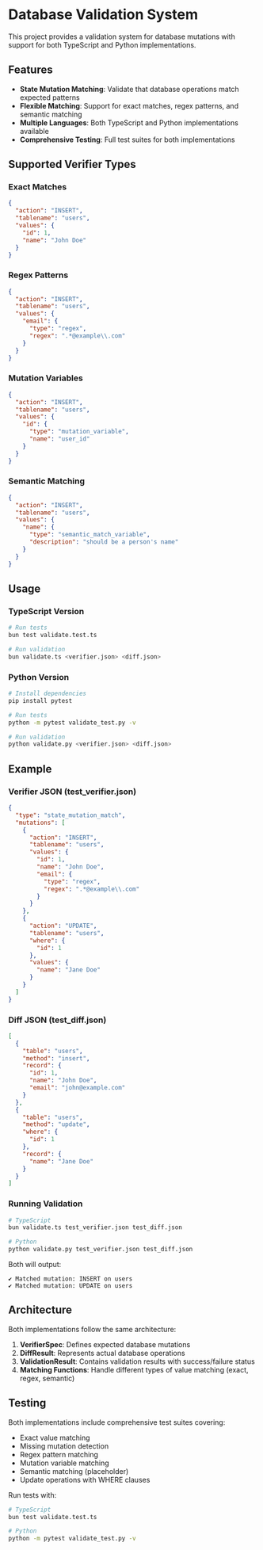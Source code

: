 # Database Validation System

This project provides a validation system for database mutations with support for both TypeScript and Python implementations.

## Features

- **State Mutation Matching**: Validate that database operations match expected patterns
- **Flexible Matching**: Support for exact matches, regex patterns, and semantic matching
- **Multiple Languages**: Both TypeScript and Python implementations available
- **Comprehensive Testing**: Full test suites for both implementations

## Supported Verifier Types

### Exact Matches

```json
{
  "action": "INSERT",
  "tablename": "users",
  "values": {
    "id": 1,
    "name": "John Doe"
  }
}
```

### Regex Patterns

```json
{
  "action": "INSERT",
  "tablename": "users",
  "values": {
    "email": {
      "type": "regex",
      "regex": ".*@example\\.com"
    }
  }
}
```

### Mutation Variables

```json
{
  "action": "INSERT",
  "tablename": "users",
  "values": {
    "id": {
      "type": "mutation_variable",
      "name": "user_id"
    }
  }
}
```

### Semantic Matching

```json
{
  "action": "INSERT",
  "tablename": "users",
  "values": {
    "name": {
      "type": "semantic_match_variable",
      "description": "should be a person's name"
    }
  }
}
```

## Usage

### TypeScript Version

```bash
# Run tests
bun test validate.test.ts

# Run validation
bun validate.ts <verifier.json> <diff.json>
```

### Python Version

```bash
# Install dependencies
pip install pytest

# Run tests
python -m pytest validate_test.py -v

# Run validation
python validate.py <verifier.json> <diff.json>
```

## Example

### Verifier JSON (test_verifier.json)

```json
{
  "type": "state_mutation_match",
  "mutations": [
    {
      "action": "INSERT",
      "tablename": "users",
      "values": {
        "id": 1,
        "name": "John Doe",
        "email": {
          "type": "regex",
          "regex": ".*@example\\.com"
        }
      }
    },
    {
      "action": "UPDATE",
      "tablename": "users",
      "where": {
        "id": 1
      },
      "values": {
        "name": "Jane Doe"
      }
    }
  ]
}
```

### Diff JSON (test_diff.json)

```json
[
  {
    "table": "users",
    "method": "insert",
    "record": {
      "id": 1,
      "name": "John Doe",
      "email": "john@example.com"
    }
  },
  {
    "table": "users",
    "method": "update",
    "where": {
      "id": 1
    },
    "record": {
      "name": "Jane Doe"
    }
  }
]
```

### Running Validation

```bash
# TypeScript
bun validate.ts test_verifier.json test_diff.json

# Python
python validate.py test_verifier.json test_diff.json
```

Both will output:

```
✔ Matched mutation: INSERT on users
✔ Matched mutation: UPDATE on users
```

## Architecture

Both implementations follow the same architecture:

1. **VerifierSpec**: Defines expected database mutations
2. **DiffResult**: Represents actual database operations
3. **ValidationResult**: Contains validation results with success/failure status
4. **Matching Functions**: Handle different types of value matching (exact, regex, semantic)

## Testing

Both implementations include comprehensive test suites covering:

- Exact value matching
- Missing mutation detection
- Regex pattern matching
- Mutation variable matching
- Semantic matching (placeholder)
- Update operations with WHERE clauses

Run tests with:

```bash
# TypeScript
bun test validate.test.ts

# Python
python -m pytest validate_test.py -v
```
